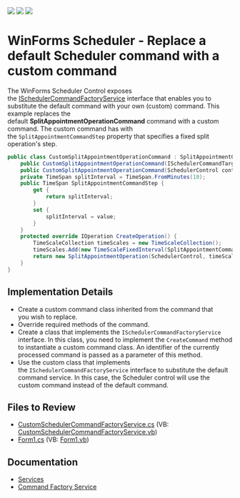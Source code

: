 <!-- default badges list -->
![](https://img.shields.io/endpoint?url=https://codecentral.devexpress.com/api/v1/VersionRange/128635953/15.2.9%2B)
[![](https://img.shields.io/badge/Open_in_DevExpress_Support_Center-FF7200?style=flat-square&logo=DevExpress&logoColor=white)](https://supportcenter.devexpress.com/ticket/details/T372123)
[![](https://img.shields.io/badge/📖_How_to_use_DevExpress_Examples-e9f6fc?style=flat-square)](https://docs.devexpress.com/GeneralInformation/403183)
<!-- default badges end -->

# WinForms Scheduler - Replace a default Scheduler command with a custom command

The WinForms Scheduler Control exposes the [ISchedulerCommandFactoryService](https://docs.devexpress.com/CoreLibraries/DevExpress.XtraScheduler.Services.ISchedulerCommandFactoryService) interface that enables you to substitute the default command with your own (custom) command. This example replaces the default **SplitAppointmentOperationCommand** command with a custom command. The custom command has with the `SplitAppointmentCommandStep` property that specifies a fixed split operation's step.

```csharp
public class CustomSplitAppointmentOperationCommand : SplitAppointmentOperationCommand {
    public CustomSplitAppointmentOperationCommand(ISchedulerCommandTarget target) : base(target) { }
    public CustomSplitAppointmentOperationCommand(SchedulerControl control) : base(control) { }
    private TimeSpan splitInterval = TimeSpan.FromMinutes(10);
    public TimeSpan SplitAppointmentCommandStep {
        get {
            return splitInterval;
        }
        set {
            splitInterval = value;
        }
    }
    protected override IOperation CreateOperation() {
        TimeScaleCollection timeScales = new TimeScaleCollection();
        timeScales.Add(new TimeScaleFixedInterval(SplitAppointmentCommandStep));
        return new SplitAppointmentOperation(SchedulerControl, timeScales, SchedulerControl.SelectedAppointments[0]);
    }
}
```


## Implementation Details

* Create a custom command class inherited from the command that you wish to replace.
* Override required methods of the command.
* Create a class that implements the `ISchedulerCommandFactoryService` interface. In this class, you need to implement the `CreateCommand` method to instantiate a custom command class. An identifier of the currently processed command is passed as a parameter of this method.
* Use the custom class that implements the `ISchedulerCommandFactoryService` interface to substitute the default command service. In this case, the Scheduler control will use the custom command instead of the default command.


## Files to Review

* [CustomSchedulerCommandFactoryService.cs](./CS/WindowsFormsApplication1/CustomSchedulerCommandFactoryService.cs) (VB: [CustomSchedulerCommandFactoryService.vb](./VB/WindowsFormsApplication1/CustomSchedulerCommandFactoryService.vb))
* [Form1.cs](./CS/WindowsFormsApplication1/Form1.cs) (VB: [Form1.vb](./VB/WindowsFormsApplication1/Form1.vb))


## Documentation

* [Services](https://docs.devexpress.com/WindowsForms/4106/controls-and-libraries/scheduler/services)
* [Command Factory Service](https://docs.devexpress.com/WindowsForms/120381/controls-and-libraries/scheduler/services/command-factory-service)
